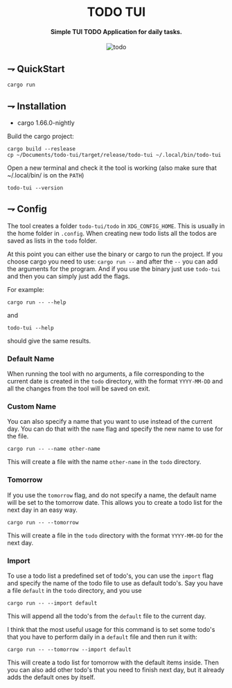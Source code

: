<div align="center">

# TODO TUI

#### Simple TUI TODO Application for daily tasks.

![todo](https://i.imgur.com/JJ7r5kk.png)

</div>

## ⇁ QuickStart

```console
cargo run
```

## ⇁ Installation
* cargo 1.66.0-nightly

Build the cargo project:

```console
cargo build --reslease
cp ~/Documents/todo-tui/target/release/todo-tui ~/.local/bin/todo-tui
```

Open a new terminal and check it the tool is working (also make sure that
~/.local/bin/ is on the `PATH`)

```console
todo-tui --version
```

## ⇁ Config

The tool creates a folder `todo-tui/todo` in `XDG_CONFIG_HOME`. This is usually in
the home folder in `.config`. When creating new todo lists all the todos are
saved as lists in the `todo` folder.

At this point you can either use the binary or cargo to run the project. If you
choose cargo you need to use: `cargo run --` and after the `--` you can add the
arguments for the program. And if you use the binary just use `todo-tui` and
then you can simply just add the flags.

For example:

```console
cargo run -- --help
```

and

```console
todo-tui --help
```

should give the same results.

### Default Name

When running the tool with no arguments, a file corresponding to the current date
is created in the `todo` directory, with the format `YYYY-MM-DD` and all the
changes from the tool will be saved on exit.

### Custom Name

You can also specify a name that you want to use instead of the current day.
You can do that with the `name` flag and specify the new name to use for the
file.

```console
cargo run -- --name other-name
```

This will create a file with the name `other-name` in the `todo` directory.

### Tomorrow

If you use the `tomorrow` flag, and do not specify a name, the default name
will be set to the tomorrow date. This allows you to create a todo list for the
next day in an easy way.

```console
cargo run -- --tomorrow
```

This will create a file in the `todo` directory with the format `YYYY-MM-DD`
for the next day.

### Import

To use a todo list a predefined set of todo's, you can use the `import` flag
and specify the name of the todo file to use as default todo's. Say you have a
file `default` in the `todo` directory, and you use

```console
cargo run -- --import default
```

This will append all the todo's from the `default` file to the current day.

I think that the most useful usage for this command is to set some todo's that
you have to perform daily in a `default` file and then run it with:

```console
cargo run -- --tomorrow --import default
```

This will create a todo list for tomorrow with the default items inside. Then
you can also add other todo's that you need to finish next day, but it already
adds the default ones by itself.

